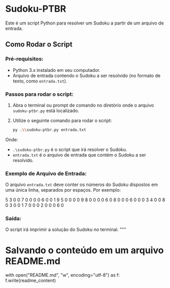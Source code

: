 # Sudoku-PTBR
Este é um script Python para resolver um Sudoku a partir de um arquivo de entrada.

## Como Rodar o Script

### Pré-requisitos:
  - Python 3.x instalado em seu computador.
  - Arquivo de entrada contendo o Sudoku a ser resolvido (no formato de texto, como `entrada.txt`).

### Passos para rodar o script:
  1. Abra o terminal ou prompt de comando no diretório onde o arquivo `sudoku-ptbr.py` está localizado.
  
  2. Utilize o seguinte comando para rodar o script:
  
     ```bash
     py .\\sudoku-ptbr.py entrada.txt
     ```

   Onde:
   - `.\sudoku-ptbr.py` é o script que irá resolver o Sudoku.
   - `entrada.txt` é o arquivo de entrada que contém o Sudoku a ser resolvido.

### Exemplo de Arquivo de Entrada:
   O arquivo `entrada.txt` deve conter os números do Sudoku dispostos em uma única linha, separados por espaços. Por exemplo:

  5 3 0 0 7 0 0 0 0 6 0 0 1 9 5 0 0 0 0 9 8 0 0 0 0 6 0 8 0 0 0 6 0 0 0 3 4 0 0 8 0 3 0 0 1 7 0 0 0 2 0 0 0 6 0

### Saída:
O script irá imprimir a solução do Sudoku no terminal.
"""

# Salvando o conteúdo em um arquivo README.md
with open("README.md", "w", encoding="utf-8") as f:
 f.write(readme_content)
